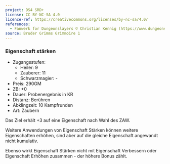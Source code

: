 ```yaml
---
project: DS4 SRD+
license: CC BY-NC-SA 4.0
licence-ref: https://creativecommons.org/licenses/by-nc-sa/4.0/
references: 
  - Fanwerk for Dungeonslayers © Christian Kennig (https://www.dungeonslayers.net/)
source: Bruder Grimms Grimmoire 1
---
```


### Eigenschaft stärken

- Zugangsstufen:
  - Heiler: 9
  - Zauberer: 11
  - Schwarzmagier: -
- Preis: 290GM
- ZB: +0
- Dauer: Probenergebnis in KR
- Distanz: Berühren
- Abklingzeit: 10 Kampfrunden
- Art: Zaubern

Das Ziel erhält +3 auf eine Eigenschaft nach Wahl des ZAW.

Weitere Anwendungen von Eigenschaft Stärken können weitere Eigenschaften erhöhen, sind aber auf die gleiche Eigenschaft angewandt nicht kumulativ.

Ebenso wirkt Eigenschaft Stärken nicht mit Eigenschaft Verbessern oder Eigenschaft Erhöhen zusammen - der höhere Bonus zählt.

